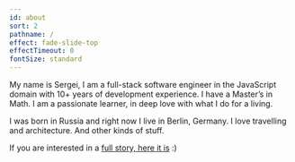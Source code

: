 ```yaml
---
id: about
sort: 2
pathname: /
effect: fade-slide-top
effectTimeout: 0
fontSize: standard
---
```


My name is Sergei, I am a full-stack software engineer in the JavaScript domain with 10+ years of development experience. I have a Master’s in Math. I am a passionate learner, in deep love with what I do for a living.

I was born in Russia and right now I live in Berlin, Germany. I love travelling and architecture. And other kinds of stuff.

If you are interested in a <a href="">full story, here it is</a> :)
